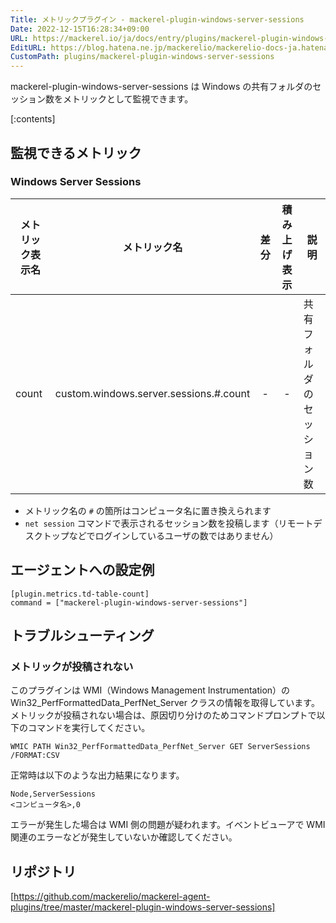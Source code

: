 ```yaml
---
Title: メトリックプラグイン - mackerel-plugin-windows-server-sessions
Date: 2022-12-15T16:28:34+09:00
URL: https://mackerel.io/ja/docs/entry/plugins/mackerel-plugin-windows-server-sessions
EditURL: https://blog.hatena.ne.jp/mackerelio/mackerelio-docs-ja.hatenablog.mackerel.io/atom/entry/4207112889945320315
CustomPath: plugins/mackerel-plugin-windows-server-sessions
---
```


mackerel-plugin-windows-server-sessions は Windows の共有フォルダのセッション数をメトリックとして監視できます。

[:contents]

<h2 id="metrics">監視できるメトリック</h2>

### Windows Server Sessions

| メトリック表示名          | メトリック名                                  | 差分 | 積み上げ表示 | 説明                        |
| ------------------------- | --------------------------------------------- | :----: | :------------: | --------------------------- |
| count | custom.windows.server.sessions.#.count | -    | -            | 共有フォルダのセッション数 |

- メトリック名の `#` の箇所はコンピュータ名に置き換えられます
- `net session` コマンドで表示されるセッション数を投稿します（リモートデスクトップなどでログインしているユーザの数ではありません）


<h2 id="config">エージェントへの設定例</h2>

```
[plugin.metrics.td-table-count]
command = ["mackerel-plugin-windows-server-sessions"]
```

<h2 id="troubleshoot">トラブルシューティング</h2>

### メトリックが投稿されない
このプラグインは WMI（Windows Management Instrumentation）の Win32_PerfFormattedData_PerfNet_Server クラスの情報を取得しています。メトリックが投稿されない場合は、原因切り分けのためコマンドプロンプトで以下のコマンドを実行してください。

`WMIC PATH Win32_PerfFormattedData_PerfNet_Server GET ServerSessions /FORMAT:CSV`

正常時は以下のような出力結果になります。

```
Node,ServerSessions
<コンピュータ名>,0
```

エラーが発生した場合は WMI 側の問題が疑われます。イベントビューアで WMI 関連のエラーなどが発生していないか確認してください。


<h2 id="repository">リポジトリ</h2>

[https://github.com/mackerelio/mackerel-agent-plugins/tree/master/mackerel-plugin-windows-server-sessions]
